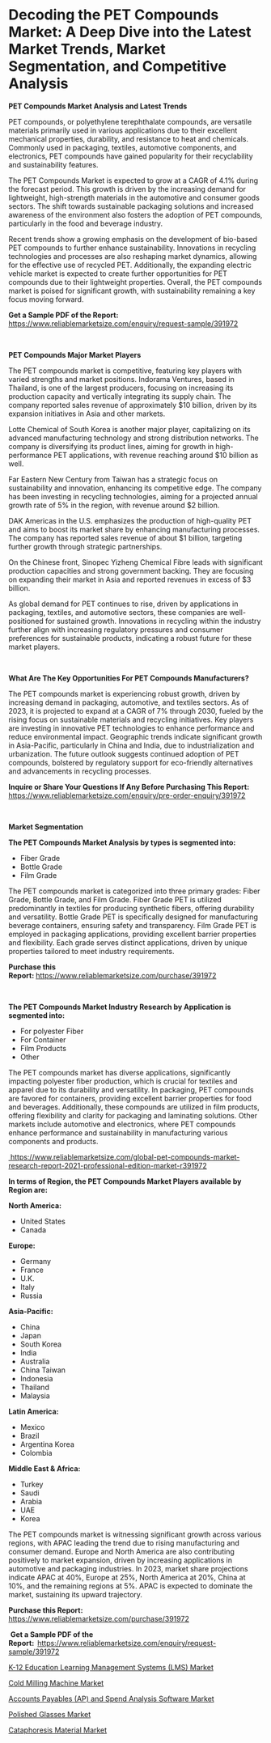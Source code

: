 <p><h1>Decoding the PET Compounds Market: A Deep Dive into the Latest Market Trends, Market Segmentation, and Competitive Analysis</h1></p><p><strong>PET Compounds Market Analysis and Latest Trends</strong></p>
<p><p>PET compounds, or polyethylene terephthalate compounds, are versatile materials primarily used in various applications due to their excellent mechanical properties, durability, and resistance to heat and chemicals. Commonly used in packaging, textiles, automotive components, and electronics, PET compounds have gained popularity for their recyclability and sustainability features.</p><p>The PET Compounds Market is expected to grow at a CAGR of 4.1% during the forecast period. This growth is driven by the increasing demand for lightweight, high-strength materials in the automotive and consumer goods sectors. The shift towards sustainable packaging solutions and increased awareness of the environment also fosters the adoption of PET compounds, particularly in the food and beverage industry.</p><p>Recent trends show a growing emphasis on the development of bio-based PET compounds to further enhance sustainability. Innovations in recycling technologies and processes are also reshaping market dynamics, allowing for the effective use of recycled PET. Additionally, the expanding electric vehicle market is expected to create further opportunities for PET compounds due to their lightweight properties. Overall, the PET compounds market is poised for significant growth, with sustainability remaining a key focus moving forward.</p></p>
<p><strong>Get a Sample PDF of the Report:&nbsp;</strong> <a href="https://www.reliablemarketsize.com/enquiry/request-sample/391972?utm_campaign=1133&utm_medium=2&utm_source=Github&utm_content=ia&utm_term=26102024&utm_id=pet-compounds">https://www.reliablemarketsize.com/enquiry/request-sample/391972</a></p>
<p>&nbsp;</p>
<p><strong>PET Compounds Major Market Players</strong></p>
<p><p>The PET compounds market is competitive, featuring key players with varied strengths and market positions. Indorama Ventures, based in Thailand, is one of the largest producers, focusing on increasing its production capacity and vertically integrating its supply chain. The company reported sales revenue of approximately $10 billion, driven by its expansion initiatives in Asia and other markets.</p><p>Lotte Chemical of South Korea is another major player, capitalizing on its advanced manufacturing technology and strong distribution networks. The company is diversifying its product lines, aiming for growth in high-performance PET applications, with revenue reaching around $10 billion as well.</p><p>Far Eastern New Century from Taiwan has a strategic focus on sustainability and innovation, enhancing its competitive edge. The company has been investing in recycling technologies, aiming for a projected annual growth rate of 5% in the region, with revenue around $2 billion.</p><p>DAK Americas in the U.S. emphasizes the production of high-quality PET and aims to boost its market share by enhancing manufacturing processes. The company has reported sales revenue of about $1 billion, targeting further growth through strategic partnerships.</p><p>On the Chinese front, Sinopec Yizheng Chemical Fibre leads with significant production capacities and strong government backing. They are focusing on expanding their market in Asia and reported revenues in excess of $3 billion.</p><p>As global demand for PET continues to rise, driven by applications in packaging, textiles, and automotive sectors, these companies are well-positioned for sustained growth. Innovations in recycling within the industry further align with increasing regulatory pressures and consumer preferences for sustainable products, indicating a robust future for these market players.</p></p>
<p>&nbsp;</p>
<p><strong>What Are The Key Opportunities For PET Compounds Manufacturers?</strong></p>
<p><p>The PET compounds market is experiencing robust growth, driven by increasing demand in packaging, automotive, and textiles sectors. As of 2023, it is projected to expand at a CAGR of 7% through 2030, fueled by the rising focus on sustainable materials and recycling initiatives. Key players are investing in innovative PET technologies to enhance performance and reduce environmental impact. Geographic trends indicate significant growth in Asia-Pacific, particularly in China and India, due to industrialization and urbanization. The future outlook suggests continued adoption of PET compounds, bolstered by regulatory support for eco-friendly alternatives and advancements in recycling processes.</p></p>
<p><strong>Inquire or Share Your Questions If Any Before Purchasing This Report:</strong> <a href="https://www.reliablemarketsize.com/enquiry/pre-order-enquiry/391972?utm_campaign=1133&utm_medium=2&utm_source=Github&utm_content=ia&utm_term=26102024&utm_id=pet-compounds">https://www.reliablemarketsize.com/enquiry/pre-order-enquiry/391972</a></p>
<p>&nbsp;</p>
<p><strong>Market Segmentation</strong></p>
<p><strong>The PET Compounds Market Analysis by types is segmented into:</strong></p>
<p><ul><li>Fiber Grade</li><li>Bottle Grade</li><li>Film Grade</li></ul></p>
<p><p>The PET compounds market is categorized into three primary grades: Fiber Grade, Bottle Grade, and Film Grade. Fiber Grade PET is utilized predominantly in textiles for producing synthetic fibers, offering durability and versatility. Bottle Grade PET is specifically designed for manufacturing beverage containers, ensuring safety and transparency. Film Grade PET is employed in packaging applications, providing excellent barrier properties and flexibility. Each grade serves distinct applications, driven by unique properties tailored to meet industry requirements.</p></p>
<p><strong>Purchase this Report:&nbsp;</strong><a href="https://www.reliablemarketsize.com/purchase/391972?utm_campaign=1133&utm_medium=2&utm_source=Github&utm_content=ia&utm_term=26102024&utm_id=pet-compounds">https://www.reliablemarketsize.com/purchase/391972</a></p>
<p>&nbsp;</p>
<p><strong>The PET Compounds Market Industry Research by Application is segmented into:</strong></p>
<p><ul><li>For polyester Fiber</li><li>For Container</li><li>Film Products</li><li>Other</li></ul></p>
<p><p>The PET compounds market has diverse applications, significantly impacting polyester fiber production, which is crucial for textiles and apparel due to its durability and versatility. In packaging, PET compounds are favored for containers, providing excellent barrier properties for food and beverages. Additionally, these compounds are utilized in film products, offering flexibility and clarity for packaging and laminating solutions. Other markets include automotive and electronics, where PET compounds enhance performance and sustainability in manufacturing various components and products.</p></p>
<p><a href="https://www.reliablemarketsize.com/global-pet-compounds-market-research-report-2021-professional-edition-market-r391972?utm_campaign=1133&utm_medium=2&utm_source=Github&utm_content=ia&utm_term=26102024&utm_id=pet-compounds">&nbsp;https://www.reliablemarketsize.com/global-pet-compounds-market-research-report-2021-professional-edition-market-r391972</a></p>
<p><strong>In terms of Region, the PET Compounds Market Players available by Region are:</strong></p>
<p>
    <p> <strong> North America: </strong>
        <ul>
            <li>United States</li>
            <li>Canada</li>
        </ul>
        </p> 
    <p> <strong> Europe: </strong>
        <ul>
            <li>Germany</li>
            <li>France</li>
            <li>U.K.</li>
            <li>Italy</li>
            <li>Russia</li>
        </ul>
        </p> 
    <p> <strong> Asia-Pacific: </strong>
        <ul>
            <li>China</li>
            <li>Japan</li>
            <li>South Korea</li>
            <li>India</li>
            <li>Australia</li>
            <li>China Taiwan</li>
            <li>Indonesia</li>
            <li>Thailand</li>
            <li>Malaysia</li>
        </ul>
        </p> 
    <p> <strong> Latin America: </strong>
        <ul>
            <li>Mexico</li>
            <li>Brazil</li>
            <li>Argentina Korea</li>
            <li>Colombia</li>
        </ul>
        </p> 
    <p> <strong> Middle East & Africa: </strong>
        <ul>
            <li>Turkey</li>
            <li>Saudi</li>
            <li>Arabia</li>
            <li>UAE</li>
            <li>Korea</li>
        </ul>
    </p>
    </p>
<p><p>The PET compounds market is witnessing significant growth across various regions, with APAC leading the trend due to rising manufacturing and consumer demand. Europe and North America are also contributing positively to market expansion, driven by increasing applications in automotive and packaging industries. In 2023, market share projections indicate APAC at 40%, Europe at 25%, North America at 20%, China at 10%, and the remaining regions at 5%. APAC is expected to dominate the market, sustaining its upward trajectory.</p></p>
<p><strong>Purchase this Report: </strong><a href="https://www.reliablemarketsize.com/purchase/391972?utm_campaign=1133&utm_medium=2&utm_source=Github&utm_content=ia&utm_term=26102024&utm_id=pet-compounds">https://www.reliablemarketsize.com/purchase/391972</a></p>
<p>&nbsp;<strong>Get a Sample PDF of the Report:&nbsp;&nbsp;</strong><a href="https://www.reliablemarketsize.com/enquiry/request-sample/391972?utm_campaign=1133&utm_medium=2&utm_source=Github&utm_content=ia&utm_term=26102024&utm_id=pet-compounds">https://www.reliablemarketsize.com/enquiry/request-sample/391972</a></p>
<p><strong></strong></p>
<p><p><a href="https://www.linkedin.com/pulse/k-12-education-learning-management-systems-lms-market-matrix-zmdze?utm_campaign=1133&utm_medium=2&utm_source=Github&utm_content=ia&utm_term=26102024&utm_id=pet-compounds">K-12 Education Learning Management Systems (LMS) Market</a></p><p><a href="https://issuu.com/reportprime-2/docs/cold-milling-machine-market-size-20_331b290cafa8ea?utm_campaign=1133&utm_medium=2&utm_source=Github&utm_content=ia&utm_term=26102024&utm_id=pet-compounds">Cold Milling Machine Market</a></p><p><a href="https://www.linkedin.com/pulse/accounts-payables-ap-spend-analysis-software-market-outlook-8mgge?utm_campaign=1133&utm_medium=2&utm_source=Github&utm_content=ia&utm_term=26102024&utm_id=pet-compounds">Accounts Payables (AP) and Spend Analysis Software Market</a></p><p><a href="https://github.com/edwinseeleyor/Market-Research-Report-List-1/blob/main/polished-glasses-market.md?utm_campaign=1133&utm_medium=2&utm_source=Github&utm_content=ia&utm_term=26102024&utm_id=pet-compounds">Polished Glasses Market</a></p><p><a href="https://github.com/tiesharivmasaya/Market-Research-Report-List-1/blob/main/cataphoresis-material-market.md?utm_campaign=1133&utm_medium=2&utm_source=Github&utm_content=ia&utm_term=26102024&utm_id=pet-compounds">Cataphoresis Material Market</a></p></p>